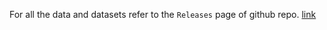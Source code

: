 For all the data and datasets refer to the `Releases` page of github repo. [link](https://github.com/Abhinavreddy-B/INLP-Project/releases)